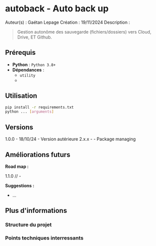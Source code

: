# autoback - Auto back up

Auteur(s) : Gaétan Lepage
Création : 19/11/2024
Description :

> Gestion autonôme des sauvegarde (fichiers/dossiers) vers Cloud, Drive, ET Github.

## Prérequis

- **Python** : `Python 3.8+`
- **Dépendances** :
  - `utility`
  -

## Utilisation

```bash
pip install -r requirements.txt
python ... [arguments]
```

## Versions

1.0.0 - 18/10/24 - Version autérieure
2.x.x - - Package managing

## Améliorations futurs

**Road map :**

1.1.0 // -

**Suggestions :**

- ...

## Plus d'informations

### Structure du projet

### Points techniques interressants
